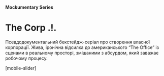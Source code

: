 #### Mockumentary Series

# The Corp .!.

Псевдодокументальний бекстейдж-серіал про створення власної корпорації. Жива, іронічна відсилка до американського “The Office” із сценами в реальному просторі, змішаними з абсурдом, який заважає робочому процесу.

[mobile-slider]